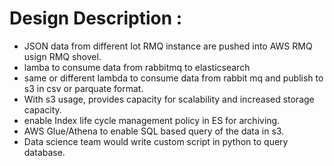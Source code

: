 # Design Description : 

- JSON data from different Iot RMQ instance are pushed into AWS RMQ usign RMQ shovel.
- lamba to consume data from rabbitmq to elasticsearch
- same or different lambda to consume data from rabbit mq and publish to s3 in csv or parquate format.
- With s3 usage, provides capacity for scalability and increased storage capacity.
- enable Index life cycle management policy in ES for archiving.
- AWS Glue/Athena to enable SQL based query of the data in s3.
- Data science team would write custom script in python to query database. 
